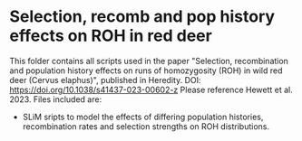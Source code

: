 # Selection, recomb and pop history effects on ROH in red deer #
This folder contains all scripts used in the paper "Selection, recombination and population history effects on runs of homozygosity (ROH) in wild red deer (Cervus elaphus)", published in Heredity. DOI: https://doi.org/10.1038/s41437-023-00602-z 
Please reference Hewett et al. 2023. 
Files included are:
- SLiM sripts to model the effects of differing population histories, recombination rates and selection strengths on ROH distributions. 
